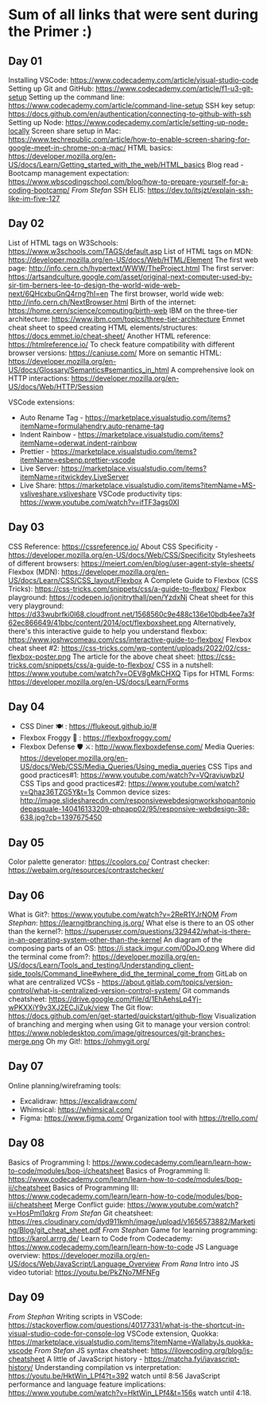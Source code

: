 # Sum of all links that were sent during the Primer :)

## Day 01

Installing VSCode: https://www.codecademy.com/article/visual-studio-code
Setting up Git and GitHub: https://www.codecademy.com/article/f1-u3-git-setup
Setting up the command line: https://www.codecademy.com/article/command-line-setup
SSH key setup: https://docs.github.com/en/authentication/connecting-to-github-with-ssh
Setting up Node: https://www.codecademy.com/article/setting-up-node-locally
Screen share setup in Mac: https://www.techrepublic.com/article/how-to-enable-screen-sharing-for-google-meet-in-chrome-on-a-mac/
HTML basics: https://developer.mozilla.org/en-US/docs/Learn/Getting_started_with_the_web/HTML_basics
Blog read - Bootcamp management expectation: https://www.wbscodingschool.com/blog/how-to-prepare-yourself-for-a-coding-bootcamp/
_From Stefan_ SSH ELI5: https://dev.to/itsjzt/explain-ssh-like-im-five-127

## Day 02

List of HTML tags on W3Schools: https://www.w3schools.com/TAGS/default.asp
List of HTML tags on MDN: https://developer.mozilla.org/en-US/docs/Web/HTML/Element
The first web page: http://info.cern.ch/hypertext/WWW/TheProject.html
The first server: https://artsandculture.google.com/asset/original-next-computer-used-by-sir-tim-berners-lee-to-design-the-world-wide-web-next/6QHcxbuGnQ4rng?hl=en
The first browser, world wide web: http://info.cern.ch/NextBrowser.html
Birth of the internet: https://home.cern/science/computing/birth-web
IBM on the three-tier architecture: https://www.ibm.com/topics/three-tier-architecture
Emmet cheat sheet to speed creating HTML elements/structures: https://docs.emmet.io/cheat-sheet/
Another HTML reference: https://htmlreference.io/
To check feature compatibility with different browser versions: https://caniuse.com/
More on semantic HTML: https://developer.mozilla.org/en-US/docs/Glossary/Semantics#semantics_in_html
A comprehensive look on HTTP interactions: https://developer.mozilla.org/en-US/docs/Web/HTTP/Session

VSCode extensions:

- Auto Rename Tag - https://marketplace.visualstudio.com/items?itemName=formulahendry.auto-rename-tag
- Indent Rainbow - https://marketplace.visualstudio.com/items?itemName=oderwat.indent-rainbow
- Prettier - https://marketplace.visualstudio.com/items?itemName=esbenp.prettier-vscode
- Live Server: https://marketplace.visualstudio.com/items?itemName=ritwickdey.LiveServer
- Live Share: https://marketplace.visualstudio.com/items?itemName=MS-vsliveshare.vsliveshare
  VSCode productivity tips: https://www.youtube.com/watch?v=ifTF3ags0XI

## Day 03

CSS Reference: https://cssreference.io/
About CSS Specificity - https://developer.mozilla.org/en-US/docs/Web/CSS/Specificity
Stylesheets of different browsers: https://meiert.com/en/blog/user-agent-style-sheets/
Flexbox (MDN): https://developer.mozilla.org/en-US/docs/Learn/CSS/CSS_layout/Flexbox
A Complete Guide to Flexbox (CSS Tricks): https://css-tricks.com/snippets/css/a-guide-to-flexbox/
Flexbox playground: https://codepen.io/jonitrythall/pen/YzdxNj
Cheat sheet for this very playground: https://d33wubrfki0l68.cloudfront.net/1568560c9e488c136e10bdb4ee7a3f62ec866649/41bbc/content/2014/oct/flexboxsheet.png
Alternatively, there's this interactive guide to help you understand flexbox: https://www.joshwcomeau.com/css/interactive-guide-to-flexbox/
Flexbox cheat sheet #2: https://css-tricks.com/wp-content/uploads/2022/02/css-flexbox-poster.png
The article for the above cheat sheet: https://css-tricks.com/snippets/css/a-guide-to-flexbox/
CSS in a nutshell: https://www.youtube.com/watch?v=OEV8gMkCHXQ
Tips for HTML Forms: https://developer.mozilla.org/en-US/docs/Learn/Forms

## Day 04

- CSS Diner 🍽️ : https://flukeout.github.io/#
- Flexbox Froggy 🐸 : https://flexboxfroggy.com/
- Flexbox Defense 🛡️ ⚔️: http://www.flexboxdefense.com/
  Media Queries: https://developer.mozilla.org/en-US/docs/Web/CSS/Media_Queries/Using_media_queries
  CSS Tips and good practices#1: https://www.youtube.com/watch?v=VQraviuwbzU
  CSS Tips and good practices#2: https://www.youtube.com/watch?v=Qhaz36TZG5Y&t=1s
  Common device sizes: http://image.slidesharecdn.com/responsivewebdesignworkshopantoniodepasquale-140416133209-phpapp02/95/responsive-webdesign-38-638.jpg?cb=1397675450

## Day 05

Color palette generator: https://coolors.co/
Contrast checker: https://webaim.org/resources/contrastchecker/

## Day 06

What is Git?: https://www.youtube.com/watch?v=2ReR1YJrNOM
_From Stephan_: https://learngitbranching.js.org/
What else is there to an OS other than the kernel?: https://superuser.com/questions/329442/what-is-there-in-an-operating-system-other-than-the-kernel
An diagram of the composing parts of an OS: https://i.stack.imgur.com/0DoJO.png
Where did the terminal come from?: https://developer.mozilla.org/en-US/docs/Learn/Tools_and_testing/Understanding_client-side_tools/Command_line#where_did_the_terminal_come_from
GitLab on what are centralized VCSs - https://about.gitlab.com/topics/version-control/what-is-centralized-version-control-system/
Git commands cheatsheet: https://drive.google.com/file/d/1EhAehsLp4Yj-wPKXXiY9v3XJ2ECJiZuk/view
The Git flow: https://docs.github.com/en/get-started/quickstart/github-flow
Visualization of branching and merging when using Git to manage your version control: https://www.nobledesktop.com/image/gitresources/git-branches-merge.png
Oh my Git!: https://ohmygit.org/

## Day 07

Online planning/wireframing tools:

- Excalidraw: https://excalidraw.com/
- Whimsical: https://whimsical.com/
- Figma: https://www.figma.com/
  Organization tool with https://trello.com/

## Day 08

Basics of Programming I: https://www.codecademy.com/learn/learn-how-to-code/modules/bop-i/cheatsheet
Basics of Programming II: https://www.codecademy.com/learn/learn-how-to-code/modules/bop-ii/cheatsheet
Basics of Programming III: https://www.codecademy.com/learn/learn-how-to-code/modules/bop-iii/cheatsheet
Merge Conflict guide: https://www.youtube.com/watch?v=HosPml1qkrg
_From Stefan_ Git cheatsheet: https://res.cloudinary.com/dyd911kmh/image/upload/v1656573882/Marketing/Blog/git_cheat_sheet.pdf
_From Stephan_ Game for learning programming: https://karol.arrrg.de/
Learn to Code from Codecademy: https://www.codecademy.com/learn/learn-how-to-code
JS Language overview: https://developer.mozilla.org/en-US/docs/Web/JavaScript/Language_Overview
_From Rana_ Intro into JS video tutorial: https://youtu.be/PkZNo7MFNFg

## Day 09

_From Stephan_ Writing scripts in VSCode: https://stackoverflow.com/questions/40177331/what-is-the-shortcut-in-visual-studio-code-for-console-log
VSCode extension, Quokka: https://marketplace.visualstudio.com/items?itemName=WallabyJs.quokka-vscode
_From Stefan_ JS syntax cheatsheet: https://ilovecoding.org/blog/js-cheatsheet
A little of JavaScript history - https://matcha.fyi/javascript-history/
Understanding compilation vs interpretation: https://youtu.be/HktWin_LPf4?t=392 watch until 8:56
JavaScript performance and language feature implications: https://www.youtube.com/watch?v=HktWin_LPf4&t=156s watch until 4:18.
